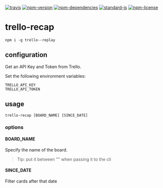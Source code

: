 [![travis](https://img.shields.io/travis/christian-fei/trello-recap.svg?style=flat-square)](https://travis-ci.org/christian-fei/trello-recap) [![npm-version](https://img.shields.io/npm/v/trello-recap.svg?style=flat-square&colorB=007EC6)](https://www.npmjs.com/package/trello-recap) [![npm-dependencies](https://img.shields.io/badge/dependencies-none-blue.svg?style=flat-square&colorB=44CC11)](package.json) [![standard-js](https://img.shields.io/badge/coding%20style-standard-brightgreen.svg?style=flat-square)](http://standardjs.com/) [![npm-license](https://img.shields.io/npm/l/trello-recap.svg?style=flat-square&colorB=007EC6)](https://spdx.org/licenses/ISC)

# trello-recap

```
npm i -g trello--replay
```

## configuration

Get an API Key and Token from Trello.

Set the following environment variables:

```
TRELLO_API_KEY
TRELLO_API_TOKEN
```


## usage

```
trello-recap [BOARD_NAME] [SINCE_DATE]
```

### options

#### BOARD_NAME

Specify the name of the board.

> Tip: put it between "" when passing it to the cli

#### SINCE_DATE

Filter cards after that date